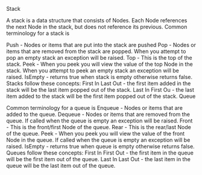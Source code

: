 
Stack

A stack is a data structure that consists of Nodes. Each Node references the next Node in the stack, but does not reference its previous.
Common terminology for a stack is

Push - Nodes or items that are put into the stack are pushed
Pop - Nodes or items that are removed from the stack are popped. When you attempt to pop an empty stack an exception will be raised.
Top - This is the top of the stack.
Peek - When you peek you will view the value of the top Node in the stack. When you attempt to peek an empty stack an exception will be raised.
IsEmpty - returns true when stack is empty otherwise returns false.
Stacks follow these concepts:
First In Last Out - the first item added in the stack will be the last item popped out of the stack.
Last In First Ou - the last item added to the stack will be the first item popped out of the stack.
Queue

Common terminology for a queue is
Enqueue - Nodes or items that are added to the queue.
Dequeue - Nodes or items that are removed from the queue. If called when the queue is empty an exception will be raised.
Front - This is the front/first Node of the queue.
Rear - This is the rear/last Node of the queue.
Peek - When you peek you will view the value of the front Node in the queue. If called when the queue is empty an exception will be raised.
IsEmpty - returns true when queue is empty otherwise returns false.
Queues follow these concepts:
First In First Out - the first item in the queue will be the first item out of the queue.
Last In Last Out - the last item in the queue will be the last item out of the queue.
